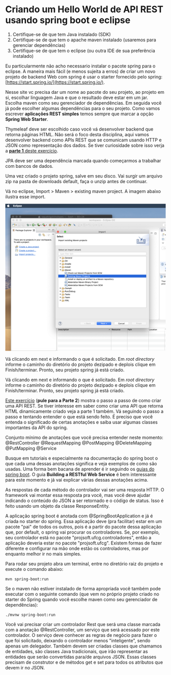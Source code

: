 # Criando um Hello World de API REST usando spring boot e eclipse

1. Certifique-se de que tem Java instalado (SDK)
2. Certifique-se de que tem o apache maven instalado (usaremos para gerenciar dependências)
3. Certifique-se de que tem o eclipse (ou outra IDE de sua preferência instalado)

Eu particularmente não acho necessario instalar o pacote spring para o eclipse. A maneira mais fácil (e menos sujeita a erros) de criar um novo projeto de backend Web com spring é usar o starter fornecido pelo spring: [https://start.spring.io/](https://start.spring.io/).

Nesse site vc precisa dar um nome ao pacote do seu projeto, ao projeto em si, escolhar linguagem Java e que o resultado deve estar em um jar. Escolha maven como seu gerenciador de dependências. Em seguida você já pode escolher algumas dependências para o seu projeto. Como vamos escrever **aplicações REST simples** temos sempre que marcar a opção **Spring Web Starter**. 

Thymeleaf deve ser escolhido caso você vá desenvolver backend que retorna páginas HTML. Não será o foco desta disciplina, aqui vamos desenvolver backend como APIs REST que se comunicam usando HTTP e JSON como representação dos dados. Se tiver curiosidade sobre isso verja a [**parte 1** deste exercício](https://docs.google.com/document/d/e/2PACX-1vTZyXSYJKF4mwscYxnbQ3T7ZF3UY2bH4cB0SL6x_g6eZP--mncyf7QuAKzX1kIxMqjvvT8F_PY5wiRu/pub).

JPA deve ser uma dependência marcada quando começarmos a trabalhar com bancos de dados.

Uma vez criado o projeto spring, salve em seu disco. Vai surgir um arquivo zip na pasta de downloads default, faça o unzip antes de continuar. 

Vá no eclipse, Import > Maven > existing maven project. A imagem abaixo ilustra esse import.

![Importando o projeto spring criado no eclipse](imagens/importaMavenProject.png)

Vá clicando em next e informando o que é solicitado. Em _root directory_ informe o caminho do diretório do projeto dezipado e deplois clique em Finish/terminar. Pronto, seu projeto spring já está criado.

Vá clicando em next e informando o que é solicitado. Em _root directory_ informe o caminho do diretório do projeto dezipado e deplois clique em Finish/terminar. Pronto, seu projeto spring já está criado.

[Este exercício](https://docs.google.com/document/d/e/2PACX-1vTZyXSYJKF4mwscYxnbQ3T7ZF3UY2bH4cB0SL6x_g6eZP--mncyf7QuAKzX1kIxMqjvvT8F_PY5wiRu/pub) (**pule para a Parte 2**) mostra o passo a passo de como criar uma API REST. Se tiver interesse em saber como criar uma API que retorna HTML dinamicamente criado veja a parte 1 também. Vá seguindo o passo a passo e tentando entender o que está sendo feito. É preciso que você entenda o significado de certas anotações e saiba usar algumas classes importantes da API do spring.

Conjunto mínimo de anotações que você precisa entender neste momento:
@RestController
@RequestMapping
@PostMapping
@DeleteMapping
@PutMapping
@Service

Busque em tutoriais e especialmente na documentação do spring boot o que cada uma dessas anotações significa e veja exemplos de como são usadas. Uma forma bem bacana de aprender é ir seguindo os [guias do spring boot](https://spring.io/guides). O guia **Building a RESTful Web Service** é bem interessante para este momento e já vai explicar várias dessas anotações acima. 

As respostas de cada método do controlador vai ser uma resposta HTTP. O framework vai montar essa resposta pra você, mas você deve ajudar indicando o conteúdo do JSON a ser retornado e o código de status. Isso é feito usando um objeto da classe ResponseEntity.

A aplicação spring boot é anotada com @SpringBootApplication e já é criada no starter do spring. Essa aplicação deve (pra facilitar) estar em um pacote "pai" de todos os outros, pois é a partir do pacote dessa aplicação que, por default, o spring vai procurar os controladores. Se, por exemplo, seu controlador está no pacote "projsoft.ufcg.controladores", então a aplicação deveria estar no pacote "projsoft.ufcg". Existem formas de fazer diferente e configurar na mão onde estão os controladores, mas por enquanto melhor ir no mais simples.

Para rodar seu projeto abra um terminal, entre no diretório raiz do projeto e execute o comando abaixo:
````
mvn spring-boot:run
````
Se o maven não estiver instalado de forma apropriada você também pode executar com o seguinte comando (que vem no próprio projeto criado no starter do Spring quando você escolhe maven como seu gerenciador de dependências):
````
./mvnw spring-boot:run
````

Você vai precisar criar um controlador Rest que será uma classe marcada com a anotação @RestController, um serviço que será acessado por este controlador. O serviço deve conhecer as regras de negócio para fazer o que foi solicitado, deixando o controlador menos "inteligente", sendo apenas um delegador. Também devem ser criadas classes que chamamos de entidades, são classes Java tradicionais, que irão representar as entidades que serão convertidas para/de arquivos JSON. Essas classes precisam de construtor e de métodos get e set para todos os atributos que devem ir no JSON.
